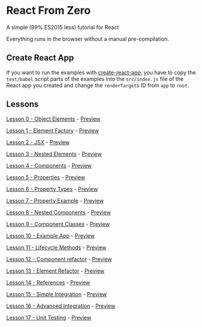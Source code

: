 # React From Zero

A simple (99% ES2015 less) tutorial for React

Everything runs in the browser without a manual pre-compilation.

## Create React App

If you want to run the examples with [create-react-app](https://github.com/facebook/create-react-app), you have to copy the `text/babel` script parts of the examples into the `src/index.js` file of the React app you created and change the `renderTarget`s ID from `app` to `root`.

## Lessons

[Lesson 0 - Object Elements](01-react-from-zero/00-object-elements.html) -
[Preview](https://cdn.rawgit.com/kay-is/react-from-zero/b31878c2/00-object-elements.html)

[Lesson 1 - Element Factory](01-react-from-zero/01-element-factory.html) -
[Preview](https://cdn.rawgit.com/kay-is/react-from-zero/b31878c2/01-element-factory.html)

[Lesson 2 - JSX](01-react-from-zero/02-jsx.html) -
[Preview](https://cdn.rawgit.com/kay-is/react-from-zero/b31878c2/02-jsx.html)

[Lesson 3 - Nested Elements](01-react-from-zero/03-nested-elements.html) -
[Preview](https://cdn.rawgit.com/kay-is/react-from-zero/b31878c2/03-nested-elements.html)

[Lesson 4 - Components](01-react-from-zero/04-components.html) -
[Preview](https://cdn.rawgit.com/kay-is/react-from-zero/b31878c2/04-components.html)

[Lesson 5 - Properties](01-react-from-zero/05-properties.html) -
[Preview](https://cdn.rawgit.com/kay-is/react-from-zero/62dc2789/05-properties.html)

[Lesson 6 - Property Types](01-react-from-zero/06-property-types.html) -
[Preview](https://cdn.rawgit.com/kay-is/react-from-zero/b31878c2/06-property-types.html)

[Lesson 7 - Property Example](01-react-from-zero/07-property-example.html) -
[Preview](https://cdn.rawgit.com/kay-is/react-from-zero/b31878c2/07-property-example.html)

[Lesson 8 - Nested Components](01-react-from-zero/08-nested-components.html) -
[Preview](https://cdn.rawgit.com/kay-is/react-from-zero/b31878c2/08-nested-components.html)

[Lesson 9 - Component Classes](01-react-from-zero/09-component-classes.html) -
[Preview](https://cdn.rawgit.com/kay-is/react-from-zero/b31878c2/09-component-classes.html)

[Lesson 10 - Example App](01-react-from-zero/11-example-app.html) -
[Preview](https://cdn.rawgit.com/kay-is/react-from-zero/b31878c2/10-example-app.html)

[Lesson 11 - Lifecycle Methods](01-react-from-zero/10-lifecycle-methods.html) -
[Preview](https://cdn.rawgit.com/kay-is/react-from-zero/b31878c2/11-lifecycle-methods.html)

[Lesson 12 - Component refactor](01-react-from-zero/12-component-refactor.html) -
[Preview](https://cdn.rawgit.com/kay-is/react-from-zero/b31878c2/12-component-refactor.html)

[Lesson 13 - Element Refactor](01-react-from-zero/12-element-refactor.html) -
[Preview](https://cdn.rawgit.com/kay-is/react-from-zero/b31878c2/13-element-refactor.html)

[Lesson 14 - References](01-react-from-zero/14-references.html) -
[Preview](https://cdn.rawgit.com/kay-is/react-from-zero/b31878c2/14-references.html)

[Lesson 15 - Simple Integration](01-react-from-zero/15-simple-3rd-party-integration.html) -
[Preview](https://cdn.rawgit.com/kay-is/react-from-zero/b31878c2/15-simple-integration.html)

[Lesson 16 - Advanced Integration](01-react-from-zero/16-advanced-integration.html) -
[Preview](https://cdn.rawgit.com/kay-is/react-from-zero/b31878c2/16-advanced-integration.html)

[Lesson 17 - Unit Testing](01-react-from-zero/17-unit-testing.html) -
[Preview](https://cdn.rawgit.com/kay-is/react-from-zero/7dc8cf9b/17-unit-testing.html)
